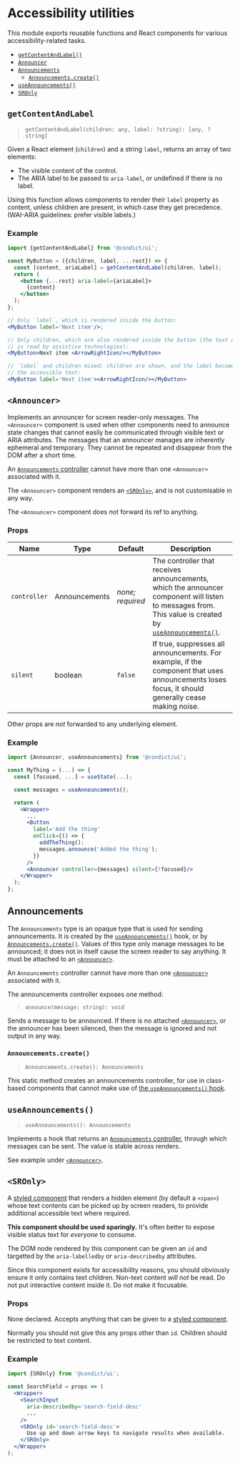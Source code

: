 # Accessibility utilities

This module exports reusable functions and React components for various accessibility-related tasks.

* [`getContentAndLabel()`](#getcontentandlabel)
* [`Announcer`](#announcer)
* [`Announcements`](#announcements)
  - [`Announcements.create()`](#announcementscreate)
* [`useAnnouncements()`](#useannouncements)
* [`SROnly`](#sronly)

## `getContentAndLabel`

> `getContentAndLabel(children: any, label: ?string): [any, ?string]`

Given a React element (`children`) and a string `label`, returns an array of two elements:

- The visible content of the control.
- The ARIA label to be passed to `aria-label`, or undefined if there is no label.

Using this function allows components to render their `label` property as content, unless children are present, in which case they get precedence. (WAI-ARIA guidelines: prefer visible labels.)

### Example

```jsx
import {getContentAndLabel} from '@condict/ui';

const MyButton = ({children, label, ...rest}) => {
  const [content, ariaLabel] = getContentAndLabel(children, label);
  return (
    <button {...rest} aria-label={ariaLabel}>
      {content}
    </button>
  );
};

// Only `label`, which is rendered inside the button:
<MyButton label='Next item'/>;

// Only children, which are also rendered inside the button (the text node
// is read by assistive technologies):
<MyButton>Next item <ArrowRightIcon/></MyButton>

// `label` and children mixed; children are shown, and the label becomes
// the accessible text:
<MyButton label='Next item'><ArrowRightIcon/></MyButton>
```

## `<Announcer>`

Implements an announcer for screen reader-only messages. The `<Announcer>` component is used when other components need to announce state changes that cannot easily be communicated through visible text or ARIA attributes. The messages that an announcer manages are inherently ephemeral and temporary. They cannot be repeated and disappear from the DOM after a short time.

An [`Announcements` controller](#announcements) cannot have more than one `<Announcer>` associated with it.

The `<Announcer>` component renders an [`<SROnly>`](#sronly), and is not customisable in any way.

The `<Announcer>` component does _not_ forward its ref to anything.

### Props

| Name | Type | Default | Description |
| --- | --- | --- | --- |
| `controller` | Announcements | _none; required_ | The controller that receives announcements, which the announcer component will listen to messages from. This value is created by [`useAnnouncements()`](#useannouncements). |
| `silent` | boolean | `false` | If true, suppresses all announcements. For example, if the component that uses announcements loses focus, it should generally cease making noise. |

Other props are _not_ forwarded to any underlying element.

### Example

```jsx
import {Announcer, useAnnouncements} from '@condict/ui';

const MyThing = (...) => {
  const [focused, ...] = useState(...);

  const messages = useAnnouncements();

  return (
    <Wrapper>
      ...
      <Button
        label='Add the thing'
        onClick={() => {
          addTheThing();
          messages.announce('Added the thing');
        }}
      />
      <Announcer controller={messages} silent={!focused}/>
    </Wrapper>
  );
};
```

## Announcements

The `Announcements` type is an opaque type that is used for sending announcements. It is created by the [`useAnnouncements()`](#useannouncements) hook, or by [`Announcements.create()`](#announcementscreate). Values of this type only manage messages to be announced; it does not in itself cause the screen reader to say anything. It must be attached to an [`<Announcer>`](#announcer).

An `Announcements` controller cannot have more than one [`<Announcer>`](#announcer) associated with it.

The announcements controller exposes one method:

> `announce(message: string): void`

Sends a message to be announced. If there is no attached [`<Announcer>`](#announcer), or the announcer has been silenced, then the message is ignored and not output in any way.

### `Announcements.create()`

> `Announcements.create(): Announcements`

This static method creates an announcements controller, for use in class-based components that cannot make use of [the `useAnnouncements()` hook](#useannouncements).

## `useAnnouncements()`

> `useAnnouncements(): Announcements`

Implements a hook that returns an [`Announcements` controller](#announcements), through which messages can be sent. The value is stable across renders.

See example under [`<Announcer>`](#announcer).

## `<SROnly>`

A [styled component][styled-components] that renders a hidden element (by default a `<span>`) whose text contents can be picked up by screen readers, to provide additional accessible text where required.

**This component should be used sparingly.** It's often better to expose visible status text for _everyone_ to consume.

The DOM node rendered by this component can be given an `id` and targetted by the `aria-labelledby` or `aria-describedby` attributes.

Since this component exists for accessibility reasons, you should obviously ensure it only contains text children. Non-text content *will not* be read. Do not put interactive content inside it. Do not make it focusable.

### Props

None declared. Accepts anything that can be given to a [styled component][styled-components].

Normally you should not give this any props other than `id`. Children should be restricted to text content.

### Example

```jsx
import {SROnly} from '@condict/ui';

const SearchField = props => (
  <Wrapper>
    <SearchInput
      aria-describedby='search-field-desc'
      ...
    />
    <SROnly id='search-field-desc'>
      Use up and down arrow keys to navigate results when available.
    </SROnly>
  </Wrapper>
);
```

[styled-components]: https://www.styled-components.com/

